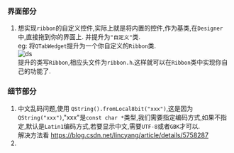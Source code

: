 ### 界面部分
1. 想实现```ribbon```的自定义控件,实际上就是将内置的控件,作为基类,在```Designer```中,直接拖到你的界面上. 并提升为```"自定义"```类.      
eg: 将```QTabWedget```提升为一个你自定义的```Ribbon```类.     
![ds]("./note/note1.png")  
提升的类写```Ribbon```,相应头文件为```ribbon.h```.这样就可以在```Ribbon```类中实现你自己的功能了.

### 细节部分
1. 中文乱码问题,使用 ```QString().fromLocal8bit("xxx")```,这是因为```QString("xxx")```,"xxx"是```const char *```类型,我们需要指定编码方式,如果不指定,默认是```Latin1```编码方式,若要显示中文,需要```UTF-8```或者```GBK```才可以.      
	解决方法看 https://blog.csdn.net/lincyang/article/details/5758287
2. 